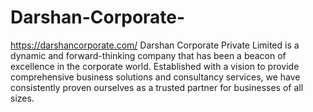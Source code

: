# Darshan-Corporate-
https://darshancorporate.com/ Darshan Corporate Private Limited is a dynamic and forward-thinking company that has been a beacon of excellence in the corporate world. Established with a vision to provide comprehensive business solutions and consultancy services, we have consistently proven ourselves as a trusted partner for businesses of all sizes.
